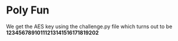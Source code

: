 # Poly Fun

We get the AES key using the challenge.py file which turns out to be **12345678910111213141516171819202** 
